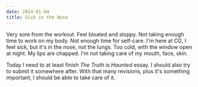 ```yaml
---
date: 2024-01-04
title: Sick in the Nose
---
```


Very sore from the workout. Feel bloated and sloppy. Not taking enough time to work on my body. Not enough time for self-care. I'm here at CG, I feel sick, but it's in the nose, not the lungs. Too cold, with the window open at night. My lips are chapped. I'm not taking care of my mouth, face, skin.

Today I need to at least finish *The Truth is Haunted* essay. I should also try to submit it somewhere after. With that many revisions, plus it's something important, I should be able to take care of it.
